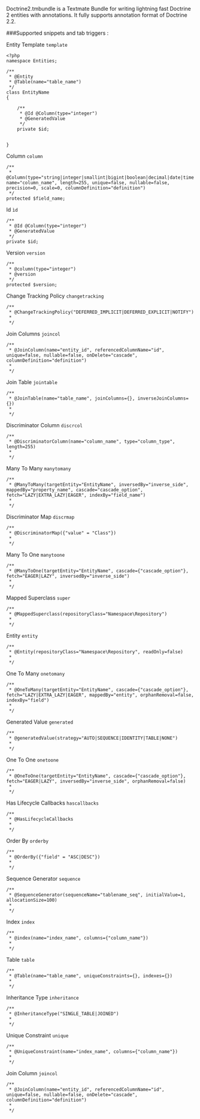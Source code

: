 Doctrine2.tmbundle is a Textmate Bundle for writing lightning fast Doctrine 2 entities with annotations. It fully supports annotation format of Doctrine 2.2.

###Supported snippets and tab triggers :

Entity Template `template`

    <?php
    namespace Entities;

    /**
     * @Entity
     * @Table(name="table_name")
     */
    class EntityName
    {

        /**
         * @Id @Column(type="integer")
         * @GeneratedValue
         */
        private $id;
    
    
    }

Column `column`

    /**
     * @Column(type="string|integer|smallint|bigint|boolean|decimal|date|time|datetime|text|object|array|float", name="column_name", length=255, unique=false, nullable=false, precision=0, scale=0, columnDefinition="definition")
     */
    protected $field_name;
    

Id `ìd`

    /**
     * @Id @Column(type="integer")
     * @GeneratedValue
     */
    private $id;
    
Version `version`

    /**
     * @column(type="integer")
     * @version
     */
    protected $version;

Change Tracking Policy `changetracking`

    /**
     * @ChangeTrackingPolicy("DEFERRED_IMPLICIT|DEFERRED_EXPLICIT|NOTIFY")
     *
     */

Join Columns `joincol`

    /**
     * @JoinColumn(name="entity_id", referencedColumnName="id", unique=false, nullable=false, onDelete="cascade", columnDefinition="definition")
     *
     */

Join Table `jointable`

    /**
     * @JoinTable(name="table_name", joinColumns={}, inverseJoinColumns={}) 
     *
     */

Discriminator Column `discrcol`

    /**
     * @DiscriminatorColumn(name="column_name", type="column_type", length=255) 
     *
     */

Many To Many `manytomany`

    /**
     * @ManyToMany(targetEntity="EntityName", inversedBy="inverse_side", mappedBy="property_name", cascade="cascade_option", fetch="LAZY|EXTRA_LAZY|EAGER", indexBy="field_name") 
     *
     */

Discriminator Map `discrmap`

    /**
     * @DiscriminatorMap({"value" = "Class"}) 
     *
     */

Many To One `manytoone`

    /**
     * @ManyToOne(targetEntity="EntityName", cascade={"cascade_option"}, fetch="EAGER|LAZY", inversedBy="inverse_side")
     *
     */

Mapped Superclass `super`

    /**
     * @MappedSuperclass(repositoryClass="Namespace\Repository") 
     *
     */

Entity `entity`

    /**
     * @Entity(repositoryClass="Namespace\Repository", readOnly=false)
     *
     */

One To Many `onetomany`

    /**
     * @OneToMany(targetEntity="EntityName", cascade={"cascade_option"}, fetch="LAZY|EXTRA_LAZY|EAGER", mappedBy="entity", orphanRemoval=false, indexBy="field") 
     *
     */

Generated Value `generated`

    /**
     * @generatedValue(strategy="AUTO|SEQUENCE|IDENTITY|TABLE|NONE") 
     *
     */
  
One To One `onetoone`

    /**
     * @OneToOne(targetEntity="EntityName", cascade={"cascade_option"}, fetch="EAGER|LAZY", inversedBy="inverse_side", orphanRemoval=false) 
     *
     */

Has Lifecycle Callbacks `hascallbacks`

    /**
     * @HasLifecycleCallbacks 
     *
     */

Order By `orderby`

    /**
     * @OrderBy({"field" = "ASC|DESC"})
     *
     */

Sequence Generator `sequence`

    /**
     * @SequenceGenerator(sequenceName="tablename_seq", initialValue=1, allocationSize=100)
     *
     */

Index `index`

    /**
     * @index(name="index_name", columns={"column_name"})
     *
     */

Table `table`

    /**
     * @Table(name="table_name", uniqueConstraints={}, indexes={})
     *
     */

Inheritance Type `inheritance`

    /**
     * @InheritanceType("SINGLE_TABLE|JOINED")
     *
     */

Unique Constraint `unique`

    /**
     * @UniqueConstraint(name="index_name", columns={"column_name"})
     *
     */

Join Column `joincol`

    /**
     * @JoinColumn(name="entity_id", referencedColumnName="id", unique=false, nullable=false, onDelete="cascade", columnDefinition="definition")
     *
     */